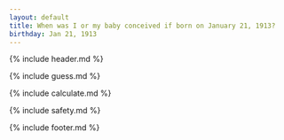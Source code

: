 ```yaml
---
layout: default
title: When was I or my baby conceived if born on January 21, 1913?
birthday: Jan 21, 1913
---
```


{% include header.md %}

{% include guess.md %}

{% include calculate.md %}

{% include safety.md %}

{% include footer.md %}



